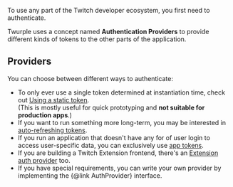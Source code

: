 To use any part of the Twitch developer ecosystem, you first need to authenticate.

Twurple uses a concept named **Authentication Providers** to provide different kinds of tokens to the other parts of the application.

## Providers

You can choose between different ways to authenticate:

- To only ever use a single token determined at instantiation time, check out [Using a static token](/docs/auth/providers/static).  
  (This is mostly useful for quick prototyping and **not suitable for production apps**.)
- If you want to run something more long-term, you may be interested in [auto-refreshing tokens](/docs/auth/providers/refreshing).
- If you run an application that doesn't have any for of user login to access user-specific data, you can exclusively use [app tokens](/docs/auth/providers/app-tokens).
- If you are building a Twitch Extension frontend, there's an [Extension auth provider](/docs/auth/providers/extensions) too.
- If you have special requirements, you can write your own provider by implementing the {@link AuthProvider} interface.
